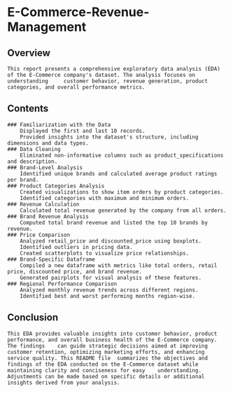 # E-Commerce-Revenue-Management
## Overview
	This report presents a comprehensive exploratory data analysis (EDA) of the E-Commerce company's dataset. The analysis focuses on understanding 	customer behavior, revenue generation, product categories, and overall performance metrics.
## Contents
	### Familiarization with the Data
		Displayed the first and last 10 records.
		Provided insights into the dataset's structure, including dimensions and data types.
	### Data Cleaning
		Eliminated non-informative columns such as product_specifications and description.
	### Brand-Level Analysis
		Identified unique brands and calculated average product ratings per brand.
	### Product Categories Analysis
		Created visualizations to show item orders by product categories.
		Identified categories with maximum and minimum orders.
	### Revenue Calculation
		Calculated total revenue generated by the company from all orders.
	### Brand Revenue Analysis
		Computed total brand revenue and listed the top 10 brands by revenue.
	### Price Comparison
		Analyzed retail_price and discounted_price using boxplots.
		Identified outliers in pricing data.
		Created scatterplots to visualize price relationships.
	### Brand-Specific Dataframe
		Compiled a new dataframe with metrics like total orders, retail price, discounted price, and brand revenue.
		Generated pairplots for visual analysis of these features.
	### Regional Performance Comparison
		Analyzed monthly revenue trends across different regions.
		Identified best and worst performing months region-wise.
## Conclusion
	This EDA provides valuable insights into customer behavior, product performance, and overall business health of the E-Commerce company. The findings 	can guide strategic decisions aimed at improving customer retention, optimizing marketing efforts, and enhancing service quality. This README file 	summarizes the objectives and findings of the EDA conducted on the E-Commerce dataset while maintaining clarity and conciseness for easy 	understanding. Adjustments can be made based on specific details or additional insights derived from your analysis.
